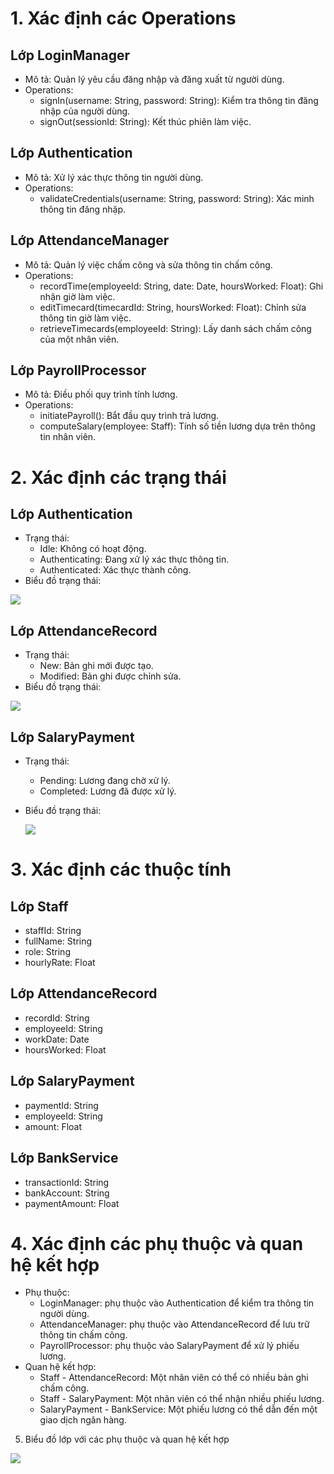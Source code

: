 # 1. Xác định các Operations
## Lớp LoginManager
- Mô tả: Quản lý yêu cầu đăng nhập và đăng xuất từ người dùng.
- Operations:
  + signIn(username: String, password: String): Kiểm tra thông tin đăng nhập của người dùng.
  + signOut(sessionId: String): Kết thúc phiên làm việc.
## Lớp Authentication
- Mô tả: Xử lý xác thực thông tin người dùng.
- Operations:
  + validateCredentials(username: String, password: String): Xác minh thông tin đăng nhập.
## Lớp AttendanceManager
- Mô tả: Quản lý việc chấm công và sửa thông tin chấm công.
- Operations:
  + recordTime(employeeId: String, date: Date, hoursWorked: Float): Ghi nhận giờ làm việc.
  + editTimecard(timecardId: String, hoursWorked: Float): Chỉnh sửa thông tin giờ làm việc.
  + retrieveTimecards(employeeId: String): Lấy danh sách chấm công của một nhân viên.
## Lớp PayrollProcessor
- Mô tả: Điều phối quy trình tính lương.
- Operations:
  + initiatePayroll(): Bắt đầu quy trình trả lương.
  + computeSalary(employee: Staff): Tính số tiền lương dựa trên thông tin nhân viên.
# 2. Xác định các trạng thái
## Lớp Authentication
- Trạng thái:
  + Idle: Không có hoạt động.
  + Authenticating: Đang xử lý xác thực thông tin.
  + Authenticated: Xác thực thành công.
- Biểu đồ trạng thái:

![](https://www.planttext.com/plantuml/png/UhzxlqDnIM9HIMbk3bUqLgo2hgwTWcTAJYeNY03p74jBCbBpIZAJ4qioyz8Lh1IACzFpFFCqDBdGPD0KfwQ0r9Oc9wSM5sDJ2hR0IY4jCJEdj2WLMKLg2h82a7N-fIKQcbmEgNaf87S20000__y30000)
## Lớp AttendanceRecord
- Trạng thái:
  + New: Bản ghi mới được tạo.
  + Modified: Bản ghi được chỉnh sửa.
- Biểu đồ trạng thái:
    
![](https://www.planttext.com/plantuml/png/UhzxlqDnIM9HIMbk3bUqLgo2hgwTWbzgEPTVQZcOxPkVafcMcPgYOAMGcf9P4fAPcvgSM9IYeSdba9gN0j850000__y30000)
## Lớp SalaryPayment
- Trạng thái:
  + Pending: Lương đang chờ xử lý.
  + Completed: Lương đã được xử lý.
- Biểu đồ trạng thái:
  
  ![](https://www.planttext.com/plantuml/png/UhzxlqDnIM9HIMbk3bUqLgo2hgwTGa1gNafcNZeNb0QBEUVd5kIabgIcA5Wf51Jb9wSM5mSaLkQcvfLeQ78vfEQbW0m00000__y30000)
# 3. Xác định các thuộc tính
## Lớp Staff
  + staffId: String
  + fullName: String
  + role: String
  + hourlyRate: Float
## Lớp AttendanceRecord
  + recordId: String
  + employeeId: String
  + workDate: Date
  + hoursWorked: Float
## Lớp SalaryPayment
  + paymentId: String
  + employeeId: String
  + amount: Float
## Lớp BankService
  + transactionId: String
  + bankAccount: String
  + paymentAmount: Float
# 4. Xác định các phụ thuộc và quan hệ kết hợp
- Phụ thuộc:
  + LoginManager: phụ thuộc vào Authentication để kiểm tra thông tin người dùng.
  + AttendanceManager: phụ thuộc vào AttendanceRecord để lưu trữ thông tin chấm công.
  + PayrollProcessor: phụ thuộc vào SalaryPayment để xử lý phiếu lương.
- Quan hệ kết hợp:
  + Staff - AttendanceRecord: Một nhân viên có thể có nhiều bản ghi chấm công.
  + Staff - SalaryPayment: Một nhân viên có thể nhận nhiều phiếu lương.
  + SalaryPayment - BankService: Một phiếu lương có thể dẫn đến một giao dịch ngân hàng.
5. Biểu đồ lớp với các phụ thuộc và quan hệ kết hợp

  ![](https://www.planttext.com/plantuml/png/b9HDZjim38NtFeNWbGCa5_1YC6a70mpGJeF9eckEJ3j2PCeWwGoCeYVheaVg5GexYd-IB5el38Yat_j4KVxpw_UZAB2sjK-i1n7p9LIElW91XMn-96Pun5NqGbaho0GrvcQlxAXQcmP4FW8NbyWgD-yXU0IQVVcjrKnGn0LwcLUUWYkIdqaqthPwG59dGLsWqVe4tXMW-9cnwDFWvVyuHeEzGbb6tOsHVZNXn6ZPUlywKuvX3luwT0Wj--uD57Fpx0DevArGdr31USbMuoVJ9bMH2Y2BRsW35oCE3yiR7gmR7ph4cyH7uEFJODw_PqpoFV0HYoMKPGIDbjcjvlfARdr7QPNVm4_Rsa77mViT1uiYOHeSHquTACQ2x7Bg4IlKJQku1m_SZLmz5PJbwhA5wG27kXrqDPAEdMlEwtzl7TIX9Lqsg3cJH-titlXy0ZhkaK_EukYj32HW-u6ziNa7EcwjFNijCf5uUuTZ42oHdrigXW6QOInkvcRpS7rZSfF25459a_F43wNNSvURz01YQg1kNhTiSMvIHelkD8WjKdtnl2EvIIzdBMdoY5JqlvI_0000__y30000)

